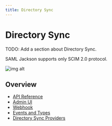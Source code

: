 ```yaml
---
title: Directory Sync
---
```


# Directory Sync

TODO: Add a section about Directory Sync.

SAML Jackson supports only SCIM 2.0 protocol.

![img alt](/img/dsync/directory-sync-flow.png)

## Overview

- [API Reference](api-reference)
- [Admin UI](admin-ui)
- [Webhook](webhooks)
- [Events and Types](events)
- [Directory Sync Providers](providers)
